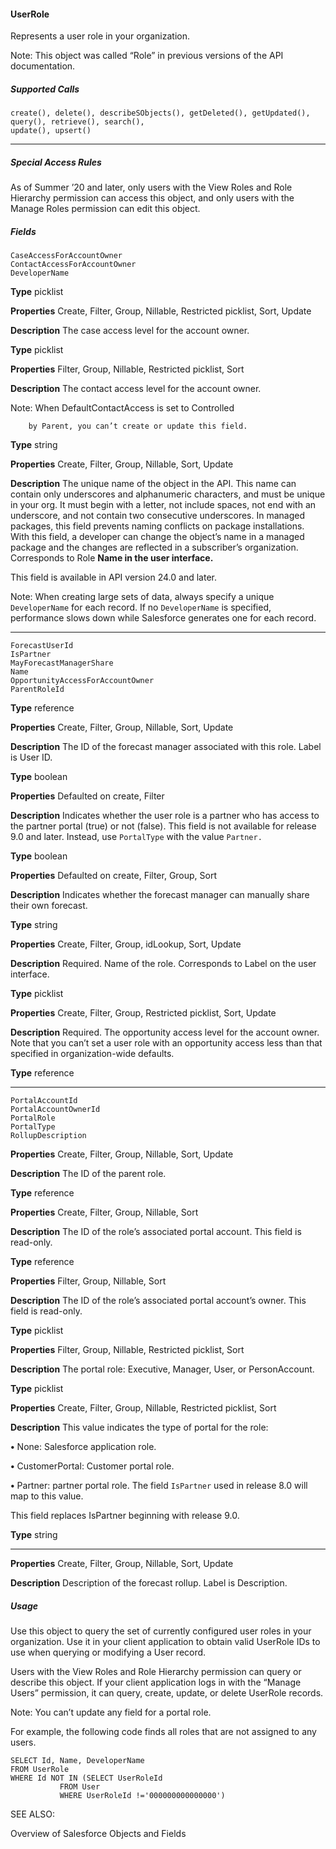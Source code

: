 #### UserRole

Represents a user role in your organization.

Note: This object was called “Role” in previous versions of the API documentation.

##### Supported Calls
```
create(), delete(), describeSObjects(), getDeleted(), getUpdated(), query(), retrieve(), search(),
update(), upsert()

```

-----

##### Special Access Rules

As of Summer ’20 and later, only users with the View Roles and Role Hierarchy permission can access this object, and only users with
the Manage Roles permission can edit this object.

##### Fields

```
CaseAccessForAccountOwner
ContactAccessForAccountOwner
DeveloperName

```

**Type**
picklist

**Properties**
Create, Filter, Group, Nillable, Restricted picklist, Sort, Update

**Description**
The case access level for the account owner.

**Type**
picklist

**Properties**
Filter, Group, Nillable, Restricted picklist, Sort

**Description**
The contact access level for the account owner.

Note: When DefaultContactAccess is set to Controlled
```
    by Parent, you can’t create or update this field.

```
**Type**
string

**Properties**
Create, Filter, Group, Nillable, Sort, Update

**Description**
The unique name of the object in the API. This name can contain only
underscores and alphanumeric characters, and must be unique in your org.
It must begin with a letter, not include spaces, not end with an underscore,
and not contain two consecutive underscores. In managed packages, this
field prevents naming conflicts on package installations. With this field, a
developer can change the object’s name in a managed package and the
changes are reflected in a subscriber’s organization. Corresponds to Role
**Name in the user interface.**

This field is available in API version 24.0 and later.

Note: When creating large sets of data, always specify a unique
`DeveloperName` for each record. If no `DeveloperName` is
specified, performance slows down while Salesforce generates one
for each record.


-----

```
ForecastUserId
IsPartner
MayForecastManagerShare
Name
OpportunityAccessForAccountOwner
ParentRoleId

```

**Type**
reference

**Properties**
Create, Filter, Group, Nillable, Sort, Update

**Description**
The ID of the forecast manager associated with this role. Label is User ID.

**Type**
boolean

**Properties**
Defaulted on create, Filter

**Description**
Indicates whether the user role is a partner who has access to the partner
portal (true) or not (false). This field is not available for release 9.0 and
later. Instead, use `PortalType` with the value `Partner.`

**Type**
boolean

**Properties**
Defaulted on create, Filter, Group, Sort

**Description**
Indicates whether the forecast manager can manually share their own
forecast.

**Type**
string

**Properties**
Create, Filter, Group, idLookup, Sort, Update

**Description**
Required. Name of the role. Corresponds to Label on the user interface.

**Type**
picklist

**Properties**
Create, Filter, Group, Restricted picklist, Sort, Update

**Description**
Required. The opportunity access level for the account owner. Note that you
can’t set a user role with an opportunity access less than that specified in
organization-wide defaults.

**Type**
reference


-----

```
PortalAccountId
PortalAccountOwnerId
PortalRole
PortalType
RollupDescription

```

**Properties**
Create, Filter, Group, Nillable, Sort, Update

**Description**
The ID of the parent role.

**Type**
reference

**Properties**
Create, Filter, Group, Nillable, Sort

**Description**
The ID of the role’s associated portal account. This field is read-only.

**Type**
reference

**Properties**
Filter, Group, Nillable, Sort

**Description**
The ID of the role’s associated portal account’s owner. This field is read-only.

**Type**
picklist

**Properties**
Filter, Group, Nillable, Restricted picklist, Sort

**Description**
The portal role: Executive, Manager, User, or PersonAccount.

**Type**
picklist

**Properties**
Create, Filter, Group, Nillable, Restricted picklist, Sort

**Description**
This value indicates the type of portal for the role:

**•** None: Salesforce application role.

**•** CustomerPortal: Customer portal role.

**•** Partner: partner portal role. The field `IsPartner` used in release 8.0
will map to this value.

This field replaces IsPartner beginning with release 9.0.

**Type**
string


-----

**Properties**
Create, Filter, Group, Nillable, Sort, Update

**Description**
Description of the forecast rollup. Label is Description.

##### Usage

Use this object to query the set of currently configured user roles in your organization. Use it in your client application to obtain valid
UserRole IDs to use when querying or modifying a User record.

Users with the View Roles and Role Hierarchy permission can query or describe this object. If your client application logs in with the
“Manage Users” permission, it can query, create, update, or delete UserRole records.

Note: You can’t update any field for a portal role.

For example, the following code finds all roles that are not assigned to any users.
```
SELECT Id, Name, DeveloperName
FROM UserRole
WHERE Id NOT IN (SELECT UserRoleId
           FROM User
           WHERE UserRoleId !='000000000000000')

```
SEE ALSO:

Overview of Salesforce Objects and Fields
